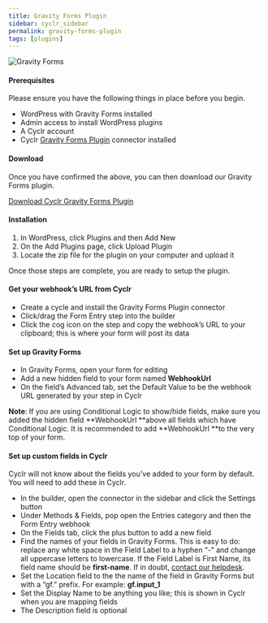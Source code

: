 ```yaml
---
title: Gravity Forms Plugin
sidebar: cyclr_sidebar
permalink: gravity-forms-plugin
tags: [plugins]
---
```


![Gravity Forms](https://cyclr.com/wp-content/uploads/2017/10/Gravity-Forms-259x300.png)

#### Prerequisites

Please ensure you have the following things in place before you begin.

*   WordPress with Gravity Forms installed
*   Admin access to install WordPress plugins
*   A Cyclr account
*   Cyclr [Gravity Forms Plugin](https://cyclr.com/integrate/gravity-forms-plugin) connector installed

#### Download

Once you have confirmed the above, you can then download our Gravity Forms plugin.

[Download Cyclr Gravity Forms Plugin](http://files.cyclr.com/cyclr-plugins/cyclr-webhooks.zip)

#### Installation

1.  In WordPress, click Plugins and then Add New
2.  On the Add Plugins page, click Upload Plugin
3.  Locate the zip file for the plugin on your computer and upload it

Once those steps are complete, you are ready to setup the plugin.

#### Get your webhook’s URL from Cyclr

*   Create a cycle and install the Gravity Forms Plugin connector
*   Click/drag the Form Entry step into the builder
*   Click the cog icon on the step and copy the webhook’s URL to your clipboard; this is where your form will post its data

#### Set up Gravity Forms

*   In Gravity Forms, open your form for editing
*   Add a new hidden field to your form named **WebhookUrl**
*   On the field’s Advanced tab, set the Default Value to be the webhook URL generated by your step in Cyclr

**Note**: If you are using Conditional Logic to show/hide fields, make sure you added the hidden field **WebhookUrl **above all fields which have Conditional Logic. It is recommended to add **WebhookUrl **to the very top of your form.

#### Set up custom fields in Cyclr

Cyclr will not know about the fields you’ve added to your form by default. You will need to add these in Cyclr.

*   In the builder, open the connector in the sidebar and click the Settings button
*   Under Methods & Fields, pop open the Entries category and then the Form Entry webhook
*   On the Fields tab, click the plus button to add a new field
*   Find the names of your fields in Gravity Forms. This is easy to do: replace any white space in the Field Label to a hyphen “-” and change all uppercase letters to lowercase. If the Field Label is First Name, its field name should be **first-name**. If in doubt, [contact our helpdesk](http://cyclr.com/helpdesk).
*   Set the Location field to the the name of the field in Gravity Forms but with a “gf.” prefix. For example: **gf.input_1**
*   Set the Display Name to be anything you like; this is shown in Cyclr when you are mapping fields
*   The Description field is optional
